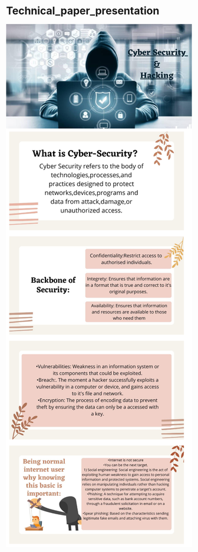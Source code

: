 # Technical_paper_presentation 


<img align="middle" alt="img" width="650px" src="1.png" />
<br/>
<img align="middle" alt="img" width="650px" src="2.png" />
<br/>
<img align="middle" alt="img" width="650px" src="3.png" />
<br/>
<img align="middle" alt="img" width="650px" src="4.png" />
<br/>
<img align="middle" alt="img" width="650px" src="5.png" />
<br/>